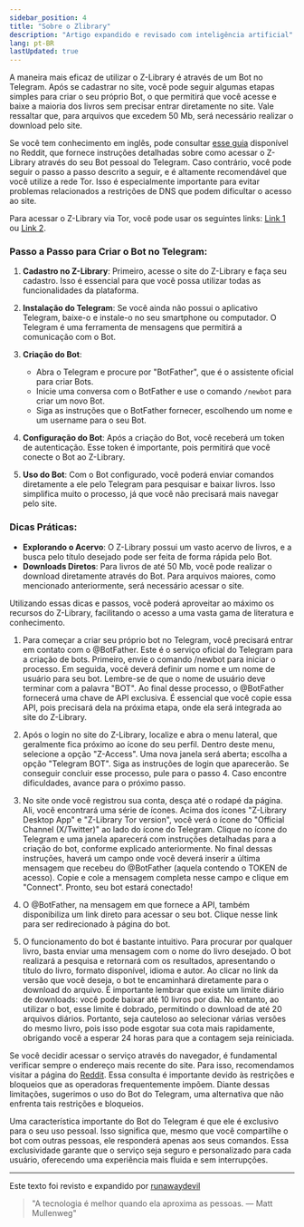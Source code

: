 ```yaml
---
sidebar_position: 4
title: "Sobre o Zlibrary"
description: "Artigo expandido e revisado com inteligência artificial"
lang: pt-BR
lastUpdated: true
---
```


A maneira mais eficaz de utilizar o Z-Library é através de um Bot no Telegram. Após se cadastrar no site, você pode seguir algumas etapas simples para criar o seu próprio Bot, o que permitirá que você acesse e baixe a maioria dos livros sem precisar entrar diretamente no site. Vale ressaltar que, para arquivos que excedem 50 Mb, será necessário realizar o download pelo site.

Se você tem conhecimento em inglês, pode consultar [esse guia](https://www.reddit.com/r/zlibrary/wiki/index/access/#wiki_how_to_access_zlibrary_through_your_personal_telegram_bot) disponível no Reddit, que fornece instruções detalhadas sobre como acessar o Z-Library através do seu Bot pessoal do Telegram. Caso contrário, você pode seguir o passo a passo descrito a seguir, e é altamente recomendável que você utilize a rede Tor. Isso é especialmente importante para evitar problemas relacionados a restrições de DNS que podem dificultar o acesso ao site.

Para acessar o Z-Library via Tor, você pode usar os seguintes links: [Link 1](http://bookszlibb74ugqojhzhg2a63w5i2atv5bqarulgczawnbmsb6s6qead.onion/) ou [Link 2](http://loginzlib2vrak5zzpcocc3ouizykn6k5qecgj2tzlnab5wcbqhembyd.onion/). 

### Passo a Passo para Criar o Bot no Telegram:

1. **Cadastro no Z-Library**: Primeiro, acesse o site do Z-Library e faça seu cadastro. Isso é essencial para que você possa utilizar todas as funcionalidades da plataforma.

2. **Instalação do Telegram**: Se você ainda não possui o aplicativo Telegram, baixe-o e instale-o no seu smartphone ou computador. O Telegram é uma ferramenta de mensagens que permitirá a comunicação com o Bot.

3. **Criação do Bot**:
   
   - Abra o Telegram e procure por "BotFather", que é o assistente oficial para criar Bots.
   - Inicie uma conversa com o BotFather e use o comando `/newbot` para criar um novo Bot.
   - Siga as instruções que o BotFather fornecer, escolhendo um nome e um username para o seu Bot.

4. **Configuração do Bot**: Após a criação do Bot, você receberá um token de autenticação. Esse token é importante, pois permitirá que você conecte o Bot ao Z-Library.

5. **Uso do Bot**: Com o Bot configurado, você poderá enviar comandos diretamente a ele pelo Telegram para pesquisar e baixar livros. Isso simplifica muito o processo, já que você não precisará mais navegar pelo site.

### Dicas Práticas:

- **Explorando o Acervo**: O Z-Library possui um vasto acervo de livros, e a busca pelo título desejado pode ser feita de forma rápida pelo Bot.
- **Downloads Diretos**: Para livros de até 50 Mb, você pode realizar o download diretamente através do Bot. Para arquivos maiores, como mencionado anteriormente, será necessário acessar o site.

Utilizando essas dicas e passos, você poderá aproveitar ao máximo os recursos do Z-Library, facilitando o acesso a uma vasta gama de literatura e conhecimento.

1. Para começar a criar seu próprio bot no Telegram, você precisará entrar em contato com o @BotFather. Este é o serviço oficial do Telegram para a criação de bots. Primeiro, envie o comando /newbot para iniciar o processo. Em seguida, você deverá definir um nome e um nome de usuário para seu bot. Lembre-se de que o nome de usuário deve terminar com a palavra "BOT". Ao final desse processo, o @BotFather fornecerá uma chave de API exclusiva. É essencial que você copie essa API, pois precisará dela na próxima etapa, onde ela será integrada ao site do Z-Library.

2. Após o login no site do Z-Library, localize e abra o menu lateral, que geralmente fica próximo ao ícone do seu perfil. Dentro deste menu, selecione a opção "Z-Access". Uma nova janela será aberta; escolha a opção "Telegram BOT". Siga as instruções de login que aparecerão. Se conseguir concluir esse processo, pule para o passo 4. Caso encontre dificuldades, avance para o próximo passo.

3. No site onde você registrou sua conta, desça até o rodapé da página. Ali, você encontrará uma série de ícones. Acima dos ícones "Z-Library Desktop App" e "Z-Library Tor version", você verá o ícone do "Official Channel (X/Twitter)" ao lado do ícone do Telegram. Clique no ícone do Telegram e uma janela aparecerá com instruções detalhadas para a criação do bot, conforme explicado anteriormente. No final dessas instruções, haverá um campo onde você deverá inserir a última mensagem que recebeu do @BotFather (aquela contendo o TOKEN de acesso). Copie e cole a mensagem completa nesse campo e clique em "Connect". Pronto, seu bot estará conectado!

4. O @BotFather, na mensagem em que fornece a API, também disponibiliza um link direto para acessar o seu bot. Clique nesse link para ser redirecionado à página do bot.

5. O funcionamento do bot é bastante intuitivo. Para procurar por qualquer livro, basta enviar uma mensagem com o nome do livro desejado. O bot realizará a pesquisa e retornará com os resultados, apresentando o título do livro, formato disponível, idioma e autor. Ao clicar no link da versão que você deseja, o bot te encaminhará diretamente para o download do arquivo. É importante lembrar que existe um limite diário de downloads: você pode baixar até 10 livros por dia. No entanto, ao utilizar o bot, esse limite é dobrado, permitindo o download de até 20 arquivos diários. Portanto, seja cauteloso ao selecionar várias versões do mesmo livro, pois isso pode esgotar sua cota mais rapidamente, obrigando você a esperar 24 horas para que a contagem seja reiniciada.

Se você decidir acessar o serviço através do navegador, é fundamental verificar sempre o endereço mais recente do site. Para isso, recomendamos visitar a página do [Reddit](https://www.reddit.com/r/zlibrary/wiki/index/access/#wiki_how_to_access_zlibrary_through_your_browser). Essa consulta é importante devido às restrições e bloqueios que as operadoras frequentemente impõem. Diante dessas limitações, sugerimos o uso do Bot do Telegram, uma alternativa que não enfrenta tais restrições e bloqueios.

Uma característica importante do Bot do Telegram é que ele é exclusivo para o seu uso pessoal. Isso significa que, mesmo que você compartilhe o bot com outras pessoas, ele responderá apenas aos seus comandos. Essa exclusividade garante que o serviço seja seguro e personalizado para cada usuário, oferecendo uma experiência mais fluida e sem interrupções.

---

Este texto foi revisto e expandido por [runawaydevil](https://pablo.space) 

> "A tecnologia é melhor quando ela aproxima as pessoas. — Matt Mullenweg"





